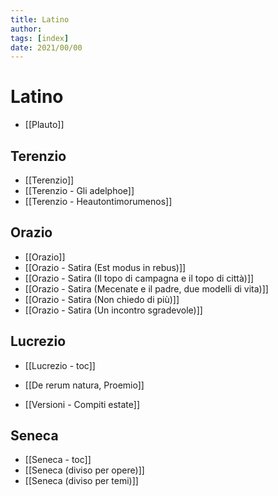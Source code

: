 ```yaml
---
title: Latino
author:  
tags: [index]
date: 2021/00/00
---
```

# Latino
- [[Plauto]]
## Terenzio
- [[Terenzio]]
- [[Terenzio - Gli adelphoe]]
- [[Terenzio - Heautontimorumenos]]
## Orazio
- [[Orazio]]
- [[Orazio - Satira (Est modus in rebus)]]
- [[Orazio - Satira (Il topo di campagna e il topo di città)]]
- [[Orazio - Satira (Mecenate e il padre, due modelli di vita)]]
- [[Orazio - Satira (Non chiedo di più)]]
- [[Orazio - Satira (Un incontro sgradevole)]]
## Lucrezio
- [[Lucrezio - toc]]
- [[De rerum natura, Proemio]]

- [[Versioni - Compiti estate]]

## Seneca
- [[Seneca - toc]]
- [[Seneca (diviso per opere)]]
- [[Seneca (diviso per temi)]]